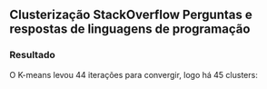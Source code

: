 ## Clusterização StackOverflow Perguntas e respostas de linguagens de programação

### Resultado

O K-means levou 44 iterações para convergir, logo há 45 clusters:

